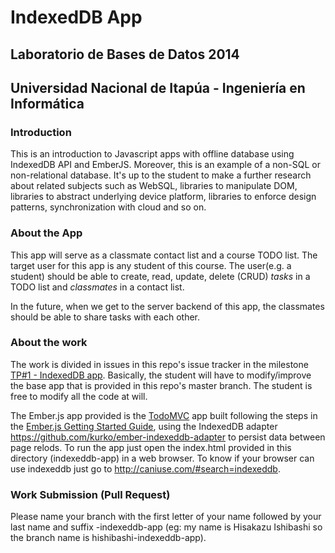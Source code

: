 # IndexedDB App
## Laboratorio de Bases de Datos 2014
## Universidad Nacional de Itapúa - Ingeniería en Informática

### Introduction

This is an introduction to Javascript apps with offline database using IndexedDB API and EmberJS. Moreover, this is an example of a non-SQL or non-relational database. It's up to the student to make a further research about related subjects such as WebSQL, libraries to manipulate DOM, libraries to abstract underlying device platform, libraries to enforce design patterns, synchronization with cloud and so on.

### About the App

This app will serve as a classmate contact list and a course TODO list. The target user for this app is any student of this course. 
The user(e.g. a student) should be able to create, read, update, delete (CRUD) _tasks_ in a TODO list and _classmates_ in a contact list.

In the future, when we get to the server backend of this app, the classmates should be able to share tasks with each other.

### About the work

The work is divided in issues in this repo's issue tracker in the milestone [TP#1 - IndexedDB app](https://github.com/hisapy/uni-bd-2014/issues?milestone=1&state=open). Basically, the student will have to modify/improve the base app that is provided in this repo's master branch. The student is free to modify all the code at will.

The Ember.js app provided is the [TodoMVC](http://todomvc.com/) app built following the steps in the [Ember.js Getting Started Guide](http://emberjs.com/guides/getting-started/), using the IndexedDB adapter https://github.com/kurko/ember-indexeddb-adapter to persist data between page relods. To run the app just open the index.html provided in this directory (indexeddb-app) in a web browser. To know if your browser can use indexeddb just go to http://caniuse.com/#search=indexeddb.

### Work Submission (Pull Request)

Please name your branch with the first letter of your name followed by your last name and suffix -indexeddb-app (eg: my name is Hisakazu Ishibashi so the branch name is hishibashi-indexeddb-app).
